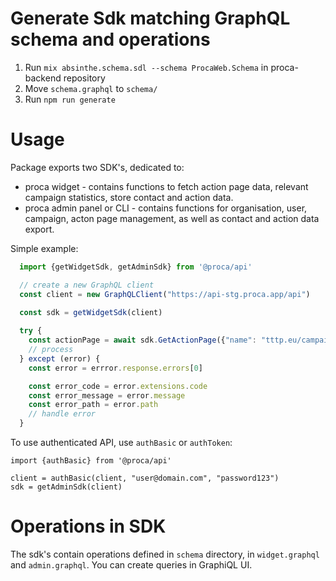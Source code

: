 
# Generate Sdk matching GraphQL schema and operations

1. Run `mix absinthe.schema.sdl --schema ProcaWeb.Schema` in proca-backend repository
2. Move `schema.graphql` to `schema/`
3. Run `npm run generate`

# Usage

Package exports two SDK's, dedicated to:
- proca widget - contains functions to fetch action page data, relevant campaign statistics, store contact and action data.
- proca admin panel or CLI - contains functions for organisation, user, campaign, acton page management, as well as contact and action data export.

Simple example:

```js
  import {getWidgetSdk, getAdminSdk} from '@proca/api'

  // create a new GraphQL client
  const client = new GraphQLClient("https://api-stg.proca.app/api")

  const sdk = getWidgetSdk(client)
  
  try {
    const actionPage = await sdk.GetActionPage({"name": "tttp.eu/campaign-non-commercial"})
    // process
  } except (error) {
    const error = errror.response.errors[0]

    const error_code = error.extensions.code
    const error_message = error.message
    const error_path = error.path
    // handle error
  }
```


To use authenticated API, use `authBasic` or `authToken`:

```
import {authBasic} from '@proca/api'

client = authBasic(client, "user@domain.com", "password123")
sdk = getAdminSdk(client)
```


# Operations in SDK

The sdk's contain operations defined in `schema` directory, in `widget.graphql` and `admin.graphql`. You can create queries in GraphiQL UI.


